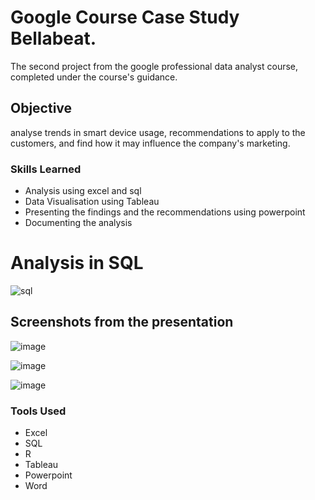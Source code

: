 # Google Course Case Study Bellabeat.

The second project from the google professional data analyst course, completed under the course's guidance.

## Objective

analyse trends in smart device usage, recommendations to apply to the customers, and find how it may influence the company's marketing.

### Skills Learned

- Analysis using excel and sql
- Data Visualisation using Tableau
- Presenting the findings and the recommendations using powerpoint
- Documenting the analysis

# Analysis in SQL
![sql](https://github.com/user-attachments/assets/401fe7f3-bf89-49e3-b9f6-0dc8d9aec45f)  

## Screenshots from the presentation

![image](https://github.com/SamyakJain-DS/bellabeat/assets/142383509/c7d65bee-1252-4a3a-bd22-37f6ae011b64)


![image](https://github.com/SamyakJain-DS/bellabeat/assets/142383509/e9619d1d-d64d-4f9c-b48b-aa5074e6b5ea)


![image](https://github.com/SamyakJain-DS/bellabeat/assets/142383509/2c44dee8-2798-4c0c-9b80-c4bc7e9ae30d)


### Tools Used

- Excel
- SQL
- R
- Tableau
- Powerpoint
- Word
